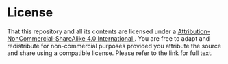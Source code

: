 # License

That this repository and all its contents are licensed under a [Attribution-NonCommercial-ShareAlike 4.0 International
](https://creativecommons.org/licenses/by-nc-sa/4.0/legalcode).  You are free to adapt and redistribute for non-commercial purposes provided you attribute the source and share using a compatible license.  Please refer to the link for full text.